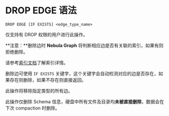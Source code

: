 # DROP EDGE 语法

```ngql
DROP EDGE [IF EXISTS] <edge_type_name>
```

仅支持有 DROP 权限的用户进行此操作。

**注意：**删除边时 **Nebula Graph** 将判断相应边是否有关联的索引，如果有则拒绝删除。

请参考[索引文档](index.md)了解索引详情。

删除边可使用 `IF EXISTS` 关键字，这个关键字会自动检测对应的边是否存在，如果存在则删除，如果不存在则直接返回。

此操作将移除指定类型的所有边。

此操作仅删除 Schema 信息，硬盘中所有文件及目录均**未被直接删除**，数据会在下次 compaction 时删除。
